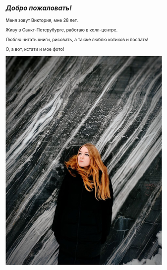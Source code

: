 ## _Добро пожаловать!_

Меня зовут Виктория, мне 28 лет.

Живу в Санкт-Петерубурге, работаю в колл-центре.

Люблю читать книги, рисовать, а также люблю котиков и поспать!

О, а вот, кстати и мое фото!

![My photo](images/photo_2023-01-13_18-05-27.jpg)